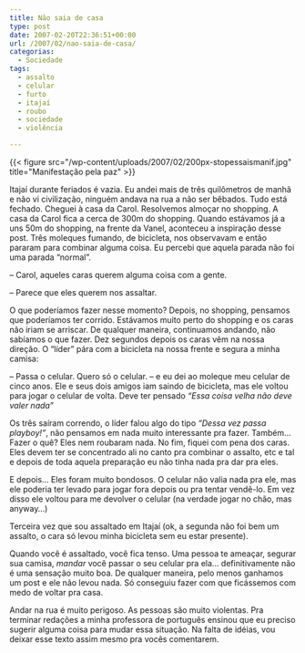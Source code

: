 ```yaml
---
title: Não saia de casa
type: post
date: 2007-02-20T22:36:51+00:00
url: /2007/02/nao-saia-de-casa/
categorias:
  - Sociedade
tags:
  - assalto
  - celular
  - furto
  - itajaí
  - roubo
  - sociedade
  - violência

---
```

{{< figure src="/wp-content/uploads/2007/02/200px-stopessaismanif.jpg" title="Manifestação pela paz" >}}

Itajaí durante feriados é vazia. Eu andei mais de três quilômetros de manhã e não vi civilização, ninguém andava na rua a não ser bêbados. Tudo está fechado. Cheguei à casa da Carol. Resolvemos almoçar no shopping. A casa da Carol fica a cerca de 300m do shopping. Quando estávamos já a uns 50m do shopping, na frente da Vanel, aconteceu a inspiração desse post. Três moleques fumando, de bicicleta, nos observavam e então pararam para combinar alguma coisa. Eu percebi que aquela parada não foi uma parada “normal”.

– Carol, aqueles caras querem alguma coisa com a gente.

– Parece que eles querem nos assaltar.

O que poderíamos fazer nesse momento? Depois, no shopping, pensamos que poderíamos ter corrido. Estávamos muito perto do shopping e os caras não iriam se arriscar. De qualquer maneira, continuamos andando, não sabíamos o que fazer. Dez segundos depois os caras vêm na nossa direção. O “líder” pára com a bicicleta na nossa frente e segura a minha camisa:

– Passa o celular. Quero só o celular. – e eu dei ao moleque meu celular de cinco anos. Ele e seus dois amigos iam saindo de bicicleta, mas ele voltou para jogar o celular de volta. Deve ter pensado _“Essa coisa velha não deve valer nada”_

Os três saíram correndo, o líder falou algo do tipo _“Dessa vez passa playboy!”_, não pensamos em nada muito interessante pra fazer. Também… Fazer o quê? Eles nem roubaram nada. No fim, fiquei com pena dos caras. Eles devem ter se concentrado ali no canto pra combinar o assalto, etc e tal e depois de toda aquela preparação eu não tinha nada pra dar pra eles.

E depois… Eles foram muito bondosos. O celular não valia nada pra ele, mas ele poderia ter levado para jogar fora depois ou pra tentar vendê-lo. Em vez disso ele voltou para me devolver o celular (na verdade jogar no chão, mas anyway…)

Terceira vez que sou assaltado em Itajaí (ok, a segunda não foi bem um assalto, o cara só levou minha bicicleta sem eu estar presente).

Quando você é assaltado, você fica tenso. Uma pessoa te ameaçar, segurar sua camisa, _mandar_ você passar o seu celular pra ela… definitivamente não é uma sensação muito boa. De qualquer maneira, pelo menos ganhamos um post e ele não levou nada. Só conseguiu fazer com que ficássemos com medo de voltar pra casa.

Andar na rua é muito perigoso. As pessoas são muito violentas. Pra terminar redações a minha professora de português ensinou que eu preciso sugerir alguma coisa para mudar essa situação. Na falta de idéias, vou deixar esse texto assim mesmo pra vocês comentarem.

